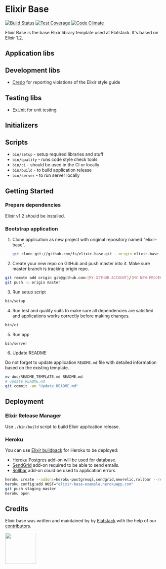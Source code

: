 # Elixir Base

[![Build Status](https://semaphoreapp.com/api/v1/projects/31b68af8b073708a56e4e005bbcba2af4802816d/76140/shields_badge.png)](https://semaphoreapp.com/fs/elixir-base)
[![Test Coverage](https://codeclimate.com/github/fs/elixir-base/badges/coverage.svg)](https://codeclimate.com/github/fs/elixir-base)
[![Code Climate](https://codeclimate.com/github/fs/elixir-base.png)](https://codeclimate.com/github/fs/elixir-base)

Elixir Base is the base Elixir library template used at Flatstack.
It's based on Elixir 1.2.

## Application libs

## Development libs

* [Credo](https://github.com/rrrene/credo) for reporting violations of the Elixir style guide

## Testing libs

* [ExUnit](http://elixir-lang.org/docs/stable/ex_unit/ExUnit.html) for unit testing

## Initializers

## Scripts

* `bin/setup` - setup required libraries and stuff
* `bin/quality` - runs code style check tools
* `bin/ci` - should be used in the CI or locally
* `bin/build` - to build application release
* `bin/server` - to run server locally

## Getting Started

### Prepare dependencies

Elixir v1.2 should be installed.

### Bootstrap application

1. Clone application as new project with original repository named "elixir-base".

   ```bash
   git clone git://github.com/fs/elixir-base.git --origin elixir-base [MY-NEW-PROJECT]
   ```

2. Create your new repo on GitHub and push master into it. Make sure master branch is tracking origin repo.

  ```bash
  git remote add origin git@github.com:[MY-GITHUB-ACCOUNT]/[MY-NEW-PROJECT].git
  git push -u origin master
  ```

3. Run setup script

  ```bash
  bin/setup
  ```

4. Run test and quality suits to make sure all dependencies are satisfied and applications works correctly before making changes.

  ```bash
  bin/ci
  ```

5. Run app

  ```bash
  bin/server
  ```

6. Update README

  Do not forget to update application `README.md` file with detailed information based on the
  existing template.

  ```bash
  mv doc/README_TEMPLATE.md README.md
  # update README.md
  git commit -am "Update README.md"
  ```

## Deployment

### Elixir Release Manager

Use `./bin/build` script to build Elixir application release.

### Heroku

You can use [Elixir buildpack](https://github.com/HashNuke/heroku-buildpack-elixir) for Heroku to be deployed:

* [Heroku Postgres](https://www.heroku.com/postgres) add-on will be used for database.
* [SendGrid](https://devcenter.heroku.com/articles/sendgrid) add-on required to be able to send emails.
* [Rollbar](https://elements.heroku.com/addons/rollbar) add-on could be used to application errors.

```bash
heroku create --addons=heroku-postgresql,sendgrid,newrelic,rollbar --remote staging elixir-base-example --buildpack "https://github.com/HashNuke/heroku-buildpack-elixir.git"
heroku config:add HOST="elixir-base-example.herokuapp.com"
git push staging master
heroku open
```

## Credits

Elixir base was written and maintained by by [Flatstack](http://www.flatstack.com) with the help of our
[contributors](http://github.com/fs/elixir-base/contributors).

[<img src="http://www.flatstack.com/logo.svg" width="100"/>](http://www.flatstack.com)
